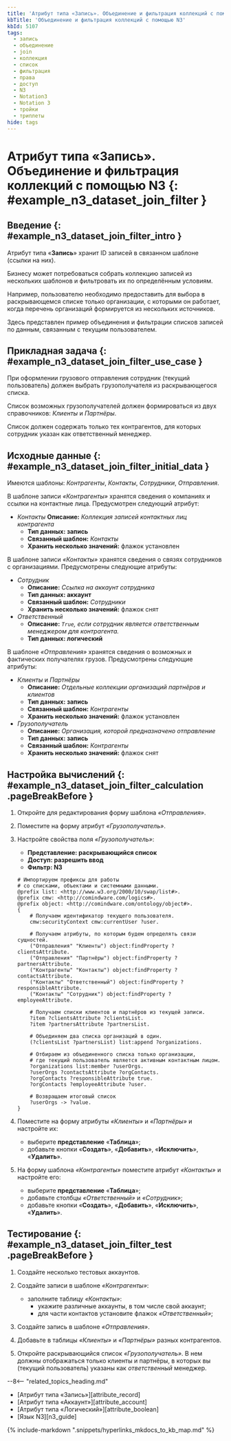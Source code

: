 ```yaml
---
title: 'Атрибут типа «Запись». Объединение и фильтрация коллекций с помощью N3'
kbTitle: 'Объединение и фильтрация коллекций с помощью N3'
kbId: 5107
tags:
  - запись
  - объединение
  - join
  - коллекция
  - список
  - фильтрация
  - права
  - доступ
  - N3
  - Notation3
  - Notation 3
  - тройки
  - триплеты
hide: tags
---
```


# Атрибут типа «Запись». Объединение и фильтрация коллекций с помощью N3 {: #example_n3_dataset_join_filter }

## Введение {: #example_n3_dataset_join_filter_intro }

Атрибут типа «**Запись**» хранит ID записей в связанном шаблоне (ссылки на них).

Бизнесу может потребоваться собрать коллекцию записей из нескольких шаблонов и фильтровать их по определённым условиям.

Например, пользователю необходимо предоставить для выбора в раскрывающемся списке только организации, с которыми он работает, когда перечень организаций формируется из нескольких источников.

Здесь представлен пример объединения и фильтрации списков записей по данным, связанным с текущим пользователем.

## Прикладная задача {: #example_n3_dataset_join_filter_use_case }

При оформлении грузового отправления сотрудник (текущий пользователь) должен выбрать грузополучателя из раскрывающегося списка.

Список возможных грузополучателей должен формироваться из двух справочников: _Клиенты_ и _Партнёры_.

Список должен содержать только тех контрагентов, для которых сотрудник указан как ответственный менеджер.

## Исходные данные {: #example_n3_dataset_join_filter_initial_data }

Имеются шаблоны: _Контрагенты_, _Контакты_, _Сотрудники_, _Отправления_.

В шаблоне записи _«Контрагенты»_ хранятся сведения о компаниях и ссылки на контактные лица. Предусмотрен следующий атрибут:

- _Контакты_
    **Описание:** _Коллекция записей контактных лиц контрагента_
    - **Тип данных: запись**
    - **Связанный шаблон:** _Контакты_
    - **Хранить несколько значений:** флажок установлен

В шаблоне записи _«Контакты»_ хранятся сведения о связях сотрудников с организациями. Предусмотрены следующие атрибуты:

- _Сотрудник_
    - **Описание:** _Ссылка на аккаунт сотрудника_
    - **Тип данных: аккаунт**
    - **Связанный шаблон:** _Сотрудники_
    - **Хранить несколько значений:** флажок снят
- _Ответственный_
    - **Описание:** _`True`, если сотрудник является ответственным менеджером для контрагента._
    - **Тип данных: логический**

В шаблоне _«Отправления»_ хранятся сведения о возможных и фактических получателях грузов. Предусмотрены следующие атрибуты:

- _Клиенты_ и _Партнёры_
    - **Описание:** _Отдельные коллекции организаций партнёров и клиентов_
    - **Тип данных: запись**
    - **Связанный шаблон:** _Контрагенты_
    - **Хранить несколько значений:** флажок установлен
- _Грузополучатель_
    - **Описание:** _Организация, которой предназначено отправление_
    - **Тип данных: запись**
    - **Связанный шаблон:** _Контрагенты_
    - **Хранить несколько значений:** флажок снят

## Настройка вычислений {: #example_n3_dataset_join_filter_calculation .pageBreakBefore }

1. Откройте для редактирования форму шаблона _«Отправления»_.
2. Поместите на форму атрибут _«Грузополучатель»_.
3. Настройте свойства поля _«Грузополучатель»_:
    - **Представление: раскрывающийся список**
    - **Доступ: разрешить ввод**
    - **Фильтр: N3**

    ``` turtle
    # Импортируем префиксы для работы
    # со списками, объектами и системными данными.
    @prefix list: <http://www.w3.org/2000/10/swap/list#>.
    @prefix cmw: <http://comindware.com/logics#>.
    @prefix object: <http://comindware.com/ontology/object#>.
    {
        # Получаем идентификатор текущего пользователя.
        cmw:securityContext cmw:currentUser ?user.

        # Получаем атрибуты, по которым будем определять связи сущностей.
        ("Отправления" "Клиенты") object:findProperty ?clientsAttribute.
        ("Отправления" "Партнёры") object:findProperty ?partnersAttribute.
        ("Контрагенты" "Контакты") object:findProperty ?contactsAttribute.
        ("Контакты" "Ответственный") object:findProperty ?responsibleAttribute.
        ("Контакты" "Сотрудник") object:findProperty ?employeeAttribute.

        # Получаем списки клиентов и партнёров из текущей записи.
        ?item ?clientsAttribute ?clientsList.
        ?item ?partnersAttribute ?partnersList.

        # Объединяем два списка организаций в один.
        (?clientsList ?partnersList) list:append ?organizations.

        # Отбираем из объединенного списка только организации,
        # где текущий пользователь является активным контактным лицом.
        ?organizations list:member ?userOrgs.
        ?userOrgs ?contactsAttribute ?orgContacts.
        ?orgContacts ?responsibleAttribute true.
        ?orgContacts ?employeeAttribute ?user.
          
        # Возвращаем итоговый список
        ?userOrgs -> ?value.
    } 
    ```

4. Поместите на форму атрибуты _«Клиенты»_ и _«Партнёры»_ и настройте их:

    - выберите **представление** «**Таблица**»;
    - добавьте кнопки «**Создать**», «**Добавить**», «**Исключить**», «**Удалить**».

5. На форму шаблона _«Контрагенты»_ поместите атрибут _«Контакты»_ и настройте его:

    - выберите **представление** «**Таблица**»;
    - добавьте столбцы _«Ответственный»_ и _«Сотрудник»_;
    - добавьте кнопки «**Создать**», «**Добавить**», «**Исключить**», «**Удалить**».

## Тестирование {: #example_n3_dataset_join_filter_test .pageBreakBefore }

1. Создайте несколько тестовых аккаунтов.
2. Создайте записи в шаблоне _«Контрагенты»_:

    - заполните таблицу _«Контакты»_:
        - укажите различные аккаунты, в том числе свой аккаунт;
        - для части контактов установите флажок _«Ответственный»_;

3. Создайте запись в шаблоне _«Отправления»_.
4. Добавьте в таблицы _«Клиенты»_ и _«Партнёры»_ разных контрагентов.
5. Откройте раскрывающийся список _«Грузополучатель»_. В нем должны отображаться только клиенты и партнёры, в которых вы (текущий пользователь) указаны как _ответственный_ менеджер.

<div class="relatedTopics" markdown="block">

--8<-- "related_topics_heading.md"

- [Атрибут типа «Запись»][attribute_record]
- [Атрибут типа «Аккаунт»][attribute_account]
- [Атрибут типа «Логический»][attribute_boolean]
- [Язык N3][n3_guide]

</div>

{% include-markdown ".snippets/hyperlinks_mkdocs_to_kb_map.md" %}
